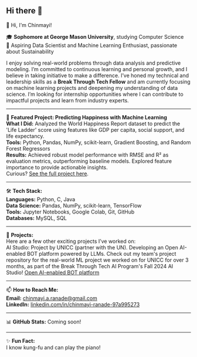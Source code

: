 ## Hi there 👋  
👋 Hi, I'm Chinmayi!  

🎓 **Sophomore at George Mason University**, studying Computer Science  
🔭 Aspiring Data Scientist and Machine Learning Enthusiast, passionate about Sustainability  

I enjoy solving real-world problems through data analysis and predictive modeling. I’m committed to continuous learning and personal growth, and I believe in taking initiative to make a difference. I’ve honed my technical and leadership skills as a **Break Through Tech Fellow** and am currently focusing on machine learning projects and deepening my understanding of data science. I’m looking for internship opportunities where I can contribute to impactful projects and learn from industry experts.

---

🎯 **Featured Project: Predicting Happiness with Machine Learning**  
**What I Did:** Analyzed the World Happiness Report dataset to predict the 'Life Ladder' score using features like GDP per capita, social support, and life expectancy.  
**Tools:** Python, Pandas, NumPy, scikit-learn, Gradient Boosting, and Random Forest Regressors  
**Results:** Achieved robust model performance with RMSE and R² as evaluation metrics, outperforming baseline models. Explored feature importance to provide actionable insights.  
Curious? [See the full project here](https://github.com/ChinmayiRanade/Cornell-ML-Project-Portfolio).  

---

🛠 **Tech Stack:**  
**Languages:** Python, C, Java  
**Data Science:** Pandas, NumPy, scikit-learn, TensorFlow  
**Tools:** Jupyter Notebooks, Google Colab, Git, GitHub  
**Databases:** MySQL, SQL 

---

🚀 **Projects:**  
Here are a few other exciting projects I’ve worked on:  
AI Studio: Project by UNICC (partner with the UN). Developing an Open AI-enabled BOT platform powered by LLMs. Check out my team's project repository for the real-world ML project we worked on for UNICC for over 3 months, as part of the Break Through Tech AI Program's Fall 2024 AI Studio!
[Open AI-enabled BOT platform](https://github.com/lucyking140/ai-studio-unicc)


---

📫 **How to Reach Me:**  
**Email:** chinmayi.a.ranade@gmail.com  
**LinkedIn:** [linkedin.com/in/chinmayi-ranade-97a995273](https://www.linkedin.com/in/chinmayi-ranade-97a995273/)

---

📊 **GitHub Stats:** Coming soon!  

---

✨ **Fun Fact:**  
I know kung-fu and can play the piano!
